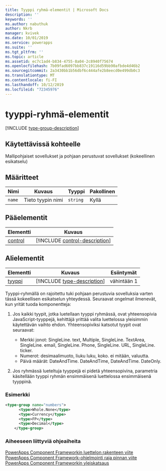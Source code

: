```yaml
---
title: Tyyppi ryhmä-elementit | Microsoft Docs
description: ''
keywords: ''
ms.author: nabuthuk
author: Nkrb
manager: kvivek
ms.date: 10/01/2019
ms.service: powerapps
ms.suite: ''
ms.tgt_pltfrm: ''
ms.topic: article
ms.assetid: ec7c1ad4-b834-4755-8a04-2c8940f75674
ms.openlocfilehash: 7b09fad6097bb837c19116d59bb90afbde4d46b2
ms.sourcegitcommit: 2a3430bb1b56dbf6c444afe2b8eecd0e499db0c3
ms.translationtype: MT
ms.contentlocale: fi-FI
ms.lasthandoff: 10/12/2019
ms.locfileid: "72345976"
---
```

# <a name="type-group-element"></a>tyyppi-ryhmä-elementit

[!INCLUDE [type-group-description](includes/type-group-description.md)]

## <a name="available-for"></a>Käytettävissä kohteelle

Mallipohjaiset sovellukset ja pohjaan perustuvat sovellukset (kokeellinen esikatselu)

## <a name="attributes"></a>Määritteet

|Nimi|Kuvaus|Tyyppi|Pakollinen|
|--|--|--|--|
|`name`|Tieto tyypin nimi|`string`|Kyllä|

## <a name="parent-elements"></a>Pääelementit

|Elementti|Kuvaus|
|--|--|
|[control](control.md)|[!INCLUDE [control-description](includes/control-description.md)]|


## <a name="child-elements"></a>Alielementit

|Elementti|Kuvaus|Esiintymät|
|--|--|--|
|[tyyppi](type.md)|[!INCLUDE [type-description](includes/type-description.md)]|vähintään 1|


Tyyppi-ryhmällä on rajoitettu tuki pohjaan perustuvia sovelluksia varten tässä kokeellisen esikatselun yhteydessä. Seuraavat ongelmat ilmenevät, kun yrität tuoda komponentteja:

1. Jos kaikki tyypit, jotka luetellaan tyyppi ryhmässä, ovat yhteensopivia JavaScript-tyyppejä, kehittäjä yrittää valita luettelossa yleisimmin käytettävän vaihto ehdon. Yhteensopiviksi katsotut tyypit ovat seuraavat:
   - Merkki jonot: SingleLine. text, Multiple, SingleLine. TextArea, SingleLine. email, SingleLine. Phone, SingleLine. URL, SingleLine. ticker.
   - Numerot: desimaalimuoto, liuku luku, koko. ei mitään, valuutta.
   - Päivä määrät: DateAndTime. DateAndTime, DateAndTime. DateOnly.

2. Jos ryhmässä lueteltuja tyyppejä ei pidetä yhteensopivina, parametria käsitellään tyyppi ryhmän ensimmäisenä luettelossa ensimmäisenä tyyppinä.

### <a name="example"></a>Esimerkki

```XML
<type-group name="numbers">
      <type>Whole.None</type>
      <type>Currency</type>
      <type>FP</type>
      <type>Decimal</type>
    </type-group>
```

### <a name="related-topics"></a>Aiheeseen liittyviä ohjeaiheita

[PowerApps Component Frameworkin luettelon rakenteen viite](index.md)<br/>
[PowerApps Component Framework-ohjelmointi raja pinnan viite](../reference/index.md)<br/>
[PowerApps Component Frameworkin yleiskatsaus](../overview.md)